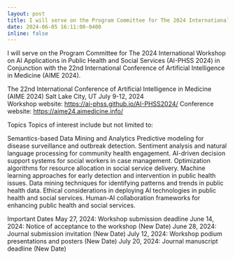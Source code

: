 ```yaml
---
layout: post
title: I will serve on the Program Committee for The 2024 International Workshop on AI Applications in Public Health and Social Services (AI-PHSS 2024) for AIME 2024. 
date: 2024-06-05 16:11:00-0400
inline: false
---
```


I will serve on the Program Committee for The 2024 International Workshop on AI Applications in Public Health and Social Services (AI-PHSS 2024) in Conjunction with the 22nd International Conference of Artificial Intelligence in Medicine (AIME 2024). 

The 22nd International Conference of Artificial Intelligence in Medicine (AIME 2024)
Salt Lake City, UT 
July 9-12, 2024   
Workshop website: 	https://ai-phss.github.io/AI-PHSS2024/
Conference website: https://aime24.aimedicine.info/	

Topics
Topics of interest include but not limited to:

Semantics-based Data Mining and Analytics
Predictive modeling for disease surveillance and outbreak detection.
Sentiment analysis and natural language processing for community health engagement.
AI-driven decision support systems for social workers in case management.
Optimization algorithms for resource allocation in social service delivery.
Machine learning approaches for early detection and intervention in public health issues.
Data mining techniques for identifying patterns and trends in public health data.
Ethical considerations in deploying AI technologies in public health and social services.
Human-AI collaboration frameworks for enhancing public health and social services.

Important Dates
May 27, 2024: Workshop submission deadline
June 14, 2024: Notice of acceptance to the workshop (New Date)
June 28, 2024: Journal submission invitation (New Date)
July 12, 2024: Workshop podium presentations and posters (New Date)
July 20, 2024: Journal manuscript deadline (New Date)

